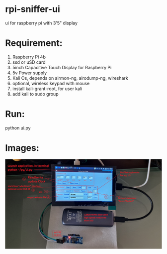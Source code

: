 # rpi-sniffer-ui
ui for raspberry pi with 3'5" display

Requirement:
============

1. Raspberry Pi 4b
2. ssd or uSD card
3. 5inch Capacitive Touch Display for Raspberry Pi
4. 5v Power supply
5. Kali Os, depends on airmon-ng, airodump-ng, wireshark
6. optional, wireless keypad with mouse
7. install kali-grant-root, for user kali
8. add kali to sudo group

Run:
====
python ui.py

Images:
=======

<img src="image/03-portable-wifi-sniffer.jpg" width="800">
